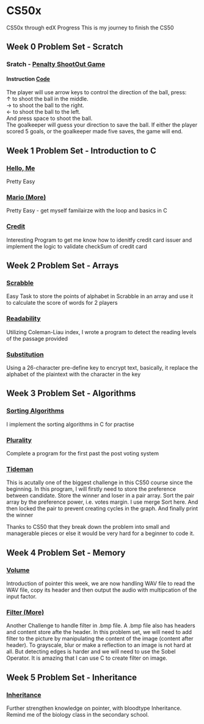 # CS50x

CS50x through edX Progress
This is my journey to finish the CS50

<h2> Week 0 Problem Set - Scratch </h2>
<h3> Sratch - <a href="https://scratch.mit.edu/projects/1040835710/">Penalty ShootOut Game</a> </h3>
<h4> Instruction <a href="https://github.com/jackywooks/CS50x-2024/tree/main/Week0%20-%20Scratch"> Code </a> </h4>
The player will use arrow keys to control the direction of the ball, press: <br>
↑ to shoot the ball in the middle. <br>
→ to shoot the ball to the right.  <br>
← to shoot the ball to the left.   <br>
And press space to shoot the ball. <br>
The goalkeeper will guess your direction to save the ball. If either the player scored 5 goals, or the goalkeeper made five saves, the game will end.

<h2> Week 1 Problem Set - Introduction to C</h2>
<h3> <a href= "https://github.com/jackywooks/CS50x-2024/tree/main/Week1%20-%20C/me"> Hello, Me</a> </h3>
<p> Pretty Easy </p>
<h3> <a href="https://github.com/jackywooks/CS50x-2024/tree/main/Week1%20-%20C/mario-more"> Mario (More)</a> </h3>
<p> Pretty Easy - get myself familairze with the loop and basics in C </p>
<h3> <a href="https://github.com/jackywooks/CS50x-2024/tree/main/Week1%20-%20C/credit"> Credit </a> </h3>
<p> Interesting Program to get me know how to idenitfy credit card issuer and implement the logic to validate checkSum of credit card </p>

<h2> Week 2 Problem Set - Arrays </h2>
<h3> <a href= "https://github.com/jackywooks/CS50x-2024/tree/main/Week2%20-%20C%20Array/scrabble"> Scrabble </a> </h3>
<p> Easy Task to store the points of alphabet in Scrabble in an array and use it to calculate the score of words for 2 players </p>
<h3> <a href="https://github.com/jackywooks/CS50x-2024/tree/main/Week2%20-%20C%20Array/readability"> Readability </a> </h3>
<p> Utilizing Coleman-Liau index, I wrote a program to detect the reading levels of the passage provided</p>
<h3> <a href="https://github.com/jackywooks/CS50x-2024/tree/main/Week2%20-%20C%20Array/substitution"> Substitution </a> </h3>
<p> Using a 26-character pre-define key to encrypt text, basically, it replace the alphabet of the plaintext with the character in the key </p>

<h2> Week 3 Problem Set - Algorithms</h2>
<h3> <a href= "https://github.com/jackywooks/CS50x-2024/tree/main/Week3%20-%20Algorithm/Algorithm">Sorting Algorithms</a> </h3>
<p> I implement the sorting algorithms in C for practise </p>
<h3> <a href="https://github.com/jackywooks/CS50x-2024/tree/main/Week3%20-%20Algorithm/plurality"> Plurality </a> </h3>
<p> Complete a program for the first past the post voting system </p>
<h3> <a href="https://github.com/jackywooks/CS50x-2024/tree/main/Week3%20-%20Algorithm/tideman"> Tideman </a> </h3>
<p> This is acutally one of the biggest challenge in this CS50 course since the beginning. In this program, I will firstly need to store the preference between candidate. Store the winner and loser in a pair array. Sort the pair array by the preference power, i.e. votes margin. I use merge Sort here. And then locked the pair to prevent creating cycles in the graph. And finally print the winner </p>
<p> Thanks to CS50 that they break down the problem into small and managerable pieces or else it would be very hard for a beginner to code it.</p>

<h2> Week 4 Problem Set - Memory</h2>
<h3> <a href= "https://github.com/jackywooks/CS50x-2024/tree/main/Week4%20-%20Memory/volume"> Volume </a> </h3>
<p> Introduction of pointer this week, we are now handling WAV file to read the WAV file, copy its header and then output the audio with multipcation of the input factor.</p>
<h3> <a href="https://github.com/jackywooks/CS50x-2024/tree/main/Week4%20-%20Memory/filter-more">Filter (More)</a> </h3>
<p> Another Challenge to handle filter in .bmp file. A .bmp file also has headers and content store afte the header. In this problem set, we will need to add filter to the picture by manipulating the content of the image (content after header). To grayscale, blur or make a reflection to an image is not hard at all. But detecting edges is harder and we will need to use the Sobel Operator. It is amazing that I can use C to create filter on image. </p>

<h2> Week 5 Problem Set - Inheritance</h2>
<h3> <a href= "https://github.com/jackywooks/CS50x-2024/tree/main/Week4%20-%20Memory/volume"> Inheritance </a> </h3>
<p> Further strengthen knowledge on pointer, with bloodtype Inheritance. Remind me of the biology class in the secondary school.</p>
